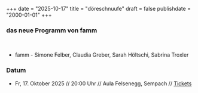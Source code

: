 ﻿﻿+++
date = "2025-10-17"
title = "döreschnuufe"
draft = false
publishdate = "2000-01-01"
+++

### das neue Programm von famm 

<br>

* famm - Simone Felber, Claudia Greber, Sarah Höltschi, Sabrina Troxler



### Datum

* Fr, 17. Oktober 2025  // 20:00 Uhr // Aula Felsenegg, Sempach // [Tickets](https://www.sempach.ch/alleveranstaltungen/6858532) 